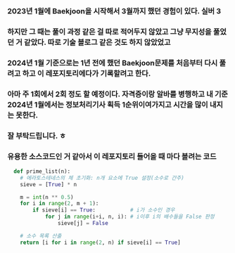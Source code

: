 ### 2023년 1월에 Baekjoon을 시작해서 3월까지 했던 경험이 있다. 실버 3
### 하지만 그 때는 풀이 과정 같은 걸 따로 적어두지 않았고 그냥 무지성을 풀었던 거 같았다. 따로 기술 블로그 같은 것도 하지 않았었고
### 2024년 1월 기준으로는 1년 전에 했던 Baekjoon문제를 처음부터 다시 풀려고 하고 이 레포지토리에다가 기록할려고 한다.
### 아마 주 1회에서 2회 정도 할 예정이다. 자격증이랑 알바를 병행하고 내 기준 2024년 1월에서는 정보처리기사 획득 1순위이여가지고 시간을 많이 내지는 못한다.
### 잘 부탁드립니다.  ㅎ

### 유용한 소스코드인 거 같아서 이 레포지토리 들어올 때 마다 볼려는 코드
```python
  def prime_list(n):
    # 에라토스테네스의 체 초기화: n개 요소에 True 설정(소수로 간주)
    sieve = [True] * n

    m = int(n ** 0.5)
    for i in range(2, m + 1):
        if sieve[i] == True:           # i가 소수인 경우 
            for j in range(i+i, n, i): # i이후 i의 배수들을 False 판정
                sieve[j] = False

    # 소수 목록 산출
    return [i for i in range(2, n) if sieve[i] == True]
```
